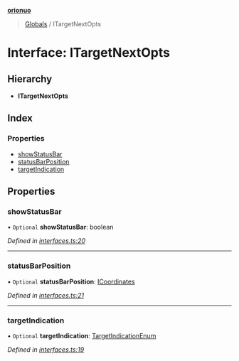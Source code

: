 **[orionuo](../README.md)**

> [Globals](../globals.md) / ITargetNextOpts

# Interface: ITargetNextOpts

## Hierarchy

* **ITargetNextOpts**

## Index

### Properties

* [showStatusBar](itargetnextopts.md#showstatusbar)
* [statusBarPosition](itargetnextopts.md#statusbarposition)
* [targetIndication](itargetnextopts.md#targetindication)

## Properties

### showStatusBar

• `Optional` **showStatusBar**: boolean

*Defined in [interfaces.ts:20](https://github.com/msviha/orionuo/blob/7fb91e0/src/interfaces.ts#L20)*

___

### statusBarPosition

• `Optional` **statusBarPosition**: [ICoordinates](icoordinates.md)

*Defined in [interfaces.ts:21](https://github.com/msviha/orionuo/blob/7fb91e0/src/interfaces.ts#L21)*

___

### targetIndication

• `Optional` **targetIndication**: [TargetIndicationEnum](../enums/targetindicationenum.md)

*Defined in [interfaces.ts:19](https://github.com/msviha/orionuo/blob/7fb91e0/src/interfaces.ts#L19)*
